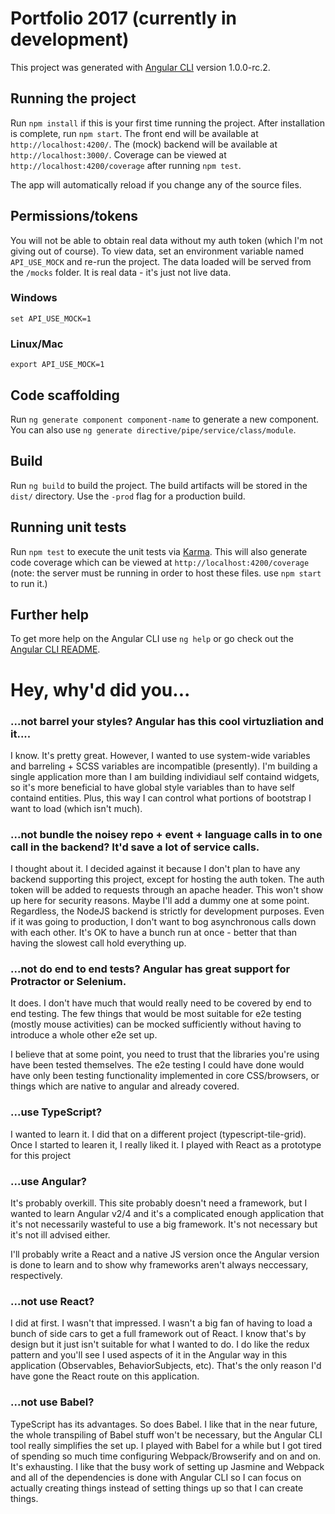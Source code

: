 # Portfolio 2017 (currently in development)

This project was generated with [Angular CLI](https://github.com/angular/angular-cli) version 1.0.0-rc.2.

## Running the project

Run `npm install` if this is your first time running the project.  After installation is complete, run `npm start`.  The front end will be available at `http://localhost:4200/`. The (mock) backend will be available at `http://localhost:3000/`.  Coverage can be viewed at `http://localhost:4200/coverage` after running `npm test`.

The app will automatically reload if you change any of the source files.

## Permissions/tokens
You will not be able to obtain real data without my auth token (which I'm not giving out of course).  To view data, set an environment variable named `API_USE_MOCK` and re-run the project.  The data loaded will be served from the `/mocks` folder.  It is real data - it's just not live data.

### Windows
`set API_USE_MOCK=1`

### Linux/Mac
`export API_USE_MOCK=1`

## Code scaffolding

Run `ng generate component component-name` to generate a new component. You can also use `ng generate directive/pipe/service/class/module`.

## Build

Run `ng build` to build the project. The build artifacts will be stored in the `dist/` directory. Use the `-prod` flag for a production build.

## Running unit tests

Run `npm test` to execute the unit tests via [Karma](https://karma-runner.github.io).  This will also generate code coverage which can be viewed at `http://localhost:4200/coverage` (note: the server must be running in order to host these files.  use `npm start` to run it.)

## Further help

To get more help on the Angular CLI use `ng help` or go check out the [Angular CLI README](https://github.com/angular/angular-cli/blob/master/README.md).

# Hey, why'd did you...
### ...not barrel your styles?  Angular has this cool virtuzliation and it....
I know.  It's pretty great.  However, I wanted to use system-wide variables and barreling + SCSS variables are incompatible (presently).  I'm building a single application more than I am building individiaul self containd widgets, so it's more beneficial to have global style variables than to have self containd entities.  Plus, this way I can control what portions of bootstrap I want to load (which isn't much).

### ...not bundle the noisey repo + event + language calls in to one call in the backend?  It'd save a lot of service calls.
I thought about it.  I decided against it because I don't plan to have any backend supporting this project, except for hosting the auth token.  The auth token will be added to requests through an apache header.  This won't show up here for security reasons.  Maybe I'll add a dummy one at some point.  Regardless, the NodeJS backend is strictly for development purposes.  Even if it was going to production, I don't want to bog asynchronous calls down with each other.  It's OK to have a bunch run at once - better that than having the slowest call hold everything up.

### ...not do end to end tests?  Angular has great support for Protractor or Selenium.
It does.  I don't have much that would really need to be covered by end to end testing.  The few things that would be most suitable for e2e testing (mostly mouse activities) can be mocked sufficiently without having to introduce a whole other e2e set up.

I believe that at some point, you need to trust that the libraries you're using have been tested themselves.  The e2e testing I could have done would have only been testing functionality implemented in core CSS/browsers, or things which are native to angular and already covered.

### ...use TypeScript?
I wanted to learn it.  I did that on a different project (typescript-tile-grid).  Once I started to learen it, I really liked it.  I played with React as a prototype for this project

### ...use Angular?
It's probably overkill.  This site probably doesn't need a framework, but I wanted to learn Angular v2/4 and it's a complicated enough application that it's not necessarily wasteful to use a big framework.  It's not necessary but it's not ill advised either.

I'll probably write a React and a native JS version once the Angular version is done to learn and to show why frameworks aren't always neccessary, respectively.

### ...not use React?
I did at first.  I wasn't that impressed.  I wasn't a big fan of having to load a bunch of side cars to get a full framework out of React.  I know that's by design but it just isn't suitable for what I wanted to do.  I do like the redux pattern and you'll see I used aspects of it in the Angular way in this application (Observables, BehaviorSubjects, etc).  That's the only reason I'd have gone the React route on this application.

### ...not use Babel?
TypeScript has its advantages.  So does Babel.  I like that in the near future, the whole transpiling of Babel stuff won't be necessary, but the Angular CLI tool really simplifies the set up.  I played with Babel for a while but I got tired of spending so much time configuring Webpack/Browserify and on and on.  It's exhausting. I like that the busy work of setting up Jasmine and Webpack and all of the dependencies is done with Angular CLI so I can focus on actually creating things instead of setting things up so that I can create things.

